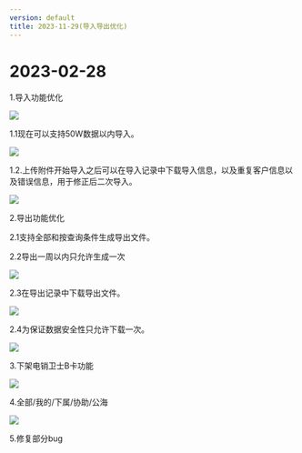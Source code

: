 ```yaml
---
version: default
title: 2023-11-29(导入导出优化)
---
```

# 2﻿023-02-28

<ImageViewer/>

1.导入功能优化

![](/assets/media/导入.png)

1.1现在可以支持50W数据以内导入。

![](/assets/media/导入页面.png)

1.2.上传附件开始导入之后可以在导入记录中下载导入信息，以及重复客户信息以及错误信息，用于修正后二次导入。

![](/assets/media/导入记录.png)


2.导出功能优化

2.1支持全部和按查询条件生成导出文件。

2.2导出一周以内只允许生成一次

![](/assets/media/导出选项.png)


2.3在导出记录中下载导出文件。

![](/assets/media/导出记录.png)


2.4为保证数据安全性只允许下载一次。

![](/assets/media/导出一次.png)

3.下架电销卫士B卡功能

![](/assets/media/电销卫士.png)

4.全部/我的/下属/协助/公海

![](/assets/media/查询条件限制三个.png)

5﻿.修复部分bug